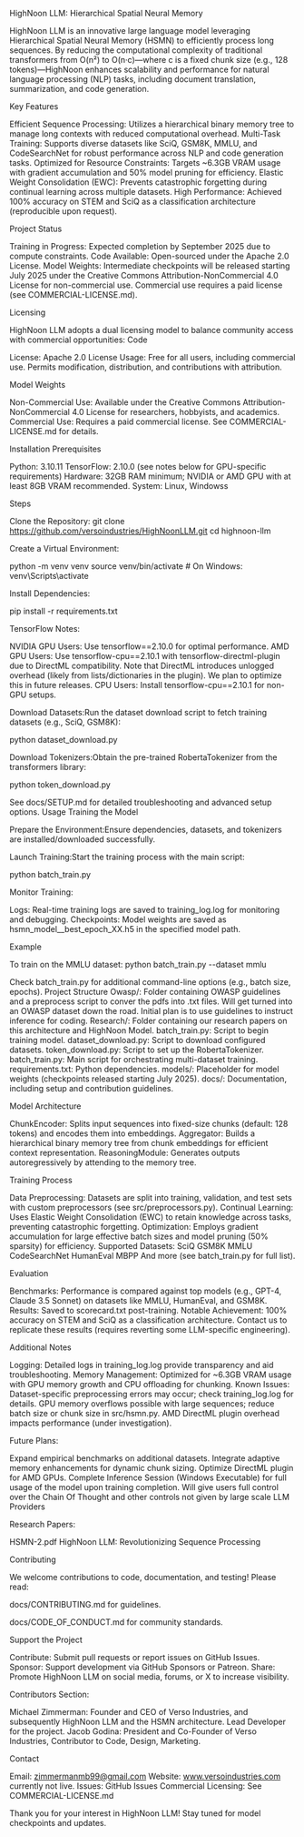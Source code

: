 HighNoon LLM: Hierarchical Spatial Neural Memory

HighNoon LLM is an innovative large language model leveraging Hierarchical Spatial Neural Memory (HSMN) to efficiently process long sequences. By reducing the computational complexity of traditional transformers from O(n²) to O(n·c)—where c is a fixed chunk size (e.g., 128 tokens)—HighNoon enhances scalability and performance for natural language processing (NLP) tasks, including document translation, summarization, and code generation.

Key Features

Efficient Sequence Processing: Utilizes a hierarchical binary memory tree to manage long contexts with reduced computational overhead.
Multi-Task Training: Supports diverse datasets like SciQ, GSM8K, MMLU, and CodeSearchNet for robust performance across NLP and code generation tasks.
Optimized for Resource Constraints: Targets ~6.3GB VRAM usage with gradient accumulation and 50% model pruning for efficiency.
Elastic Weight Consolidation (EWC): Prevents catastrophic forgetting during continual learning across multiple datasets.
High Performance: Achieved 100% accuracy on STEM and SciQ as a classification architecture (reproducible upon request).

Project Status

Training in Progress: Expected completion by September 2025 due to compute constraints.
Code Available: Open-sourced under the Apache 2.0 License.
Model Weights: Intermediate checkpoints will be released starting July 2025 under the Creative Commons Attribution-NonCommercial 4.0 License for non-commercial use. Commercial use requires a paid license (see COMMERCIAL-LICENSE.md).

Licensing

HighNoon LLM adopts a dual licensing model to balance community access with commercial opportunities:
Code

License: Apache 2.0 License
Usage: Free for all users, including commercial use. Permits modification, distribution, and contributions with attribution.

Model Weights

Non-Commercial Use: Available under the Creative Commons Attribution-NonCommercial 4.0 License for researchers, hobbyists, and academics.
Commercial Use: Requires a paid commercial license. See COMMERCIAL-LICENSE.md for details.

Installation
Prerequisites

Python: 3.10.11
TensorFlow: 2.10.0 (see notes below for GPU-specific requirements)
Hardware: 32GB RAM minimum; NVIDIA or AMD GPU with at least 8GB VRAM recommended.
System: Linux, Windowss

Steps

Clone the Repository:
git clone https://github.com/versoindustries/HighNoonLLM.git
cd highnoon-llm


Create a Virtual Environment:

python -m venv venv
source venv/bin/activate  # On Windows: venv\Scripts\activate


Install Dependencies:

pip install -r requirements.txt

TensorFlow Notes:

NVIDIA GPU Users: Use tensorflow==2.10.0 for optimal performance.
AMD GPU Users: Use tensorflow-cpu==2.10.1 with tensorflow-directml-plugin due to DirectML compatibility. Note that DirectML introduces unlogged overhead (likely from lists/dictionaries in the plugin). We plan to optimize this in future releases.
CPU Users: Install tensorflow-cpu==2.10.1 for non-GPU setups.


Download Datasets:Run the dataset download script to fetch training datasets (e.g., SciQ, GSM8K):

python dataset_download.py


Download Tokenizers:Obtain the pre-trained RobertaTokenizer from the transformers library:

python token_download.py



See docs/SETUP.md for detailed troubleshooting and advanced setup options.
Usage
Training the Model

Prepare the Environment:Ensure dependencies, datasets, and tokenizers are installed/downloaded successfully.

Launch Training:Start the training process with the main script:

python batch_train.py


Monitor Training:

Logs: Real-time training logs are saved to training_log.log for monitoring and debugging.
Checkpoints: Model weights are saved as hsmn_model_<dataset>_best_epoch_XX.h5 in the specified model path.



Example

To train on the MMLU dataset:
python batch_train.py --dataset mmlu

Check batch_train.py for additional command-line options (e.g., batch size, epochs).
Project Structure
Owasp/: Folder containing OWASP guidelines and a preprocess script to conver the pdfs into .txt files. Will get turned into an OWASP dataset down the road. Initial plan is to use guidelines to instruct inference for coding.
Research/: Folder containing our research papers on this architecture and HighNoon Model. 
batch_train.py: Script to begin training model.
dataset_download.py: Script to download configured datasets.
token_download.py: Script to set up the RobertaTokenizer.
batch_train.py: Main script for orchestrating multi-dataset training.
requirements.txt: Python dependencies.
models/: Placeholder for model weights (checkpoints released starting July 2025).
docs/: Documentation, including setup and contribution guidelines.

Model Architecture

ChunkEncoder: Splits input sequences into fixed-size chunks (default: 128 tokens) and encodes them into embeddings.
Aggregator: Builds a hierarchical binary memory tree from chunk embeddings for efficient context representation.
ReasoningModule: Generates outputs autoregressively by attending to the memory tree.

Training Process

Data Preprocessing: Datasets are split into training, validation, and test sets with custom preprocessors (see src/preprocessors.py).
Continual Learning: Uses Elastic Weight Consolidation (EWC) to retain knowledge across tasks, preventing catastrophic forgetting.
Optimization: Employs gradient accumulation for large effective batch sizes and model pruning (50% sparsity) for efficiency.
Supported Datasets:
SciQ
GSM8K
MMLU
CodeSearchNet
HumanEval
MBPP
And more (see batch_train.py for full list).



Evaluation

Benchmarks: Performance is compared against top models (e.g., GPT-4, Claude 3.5 Sonnet) on datasets like MMLU, HumanEval, and GSM8K.
Results: Saved to scorecard.txt post-training.
Notable Achievement: 100% accuracy on STEM and SciQ as a classification architecture. Contact us to replicate these results (requires reverting some LLM-specific engineering).

Additional Notes

Logging: Detailed logs in training_log.log provide transparency and aid troubleshooting.
Memory Management: Optimized for ~6.3GB VRAM usage with GPU memory growth and CPU offloading for chunking.
Known Issues:
Dataset-specific preprocessing errors may occur; check training_log.log for details.
GPU memory overflows possible with large sequences; reduce batch size or chunk size in src/hsmn.py.
AMD DirectML plugin overhead impacts performance (under investigation).


Future Plans:

Expand empirical benchmarks on additional datasets.
Integrate adaptive memory enhancements for dynamic chunk sizing.
Optimize DirectML plugin for AMD GPUs.
Complete Inference Session (Windows Executable) for full usage of the model upon training completion. Will give users full control over the Chain Of Thought and other controls not given by large scale LLM Providers


Research Papers:

HSMN-2.pdf
HighNoon LLM: Revolutionizing Sequence Processing



Contributing

We welcome contributions to code, documentation, and testing! Please read:

docs/CONTRIBUTING.md for guidelines.

docs/CODE_OF_CONDUCT.md for community standards.

Support the Project

Contribute: Submit pull requests or report issues on GitHub Issues.
Sponsor: Support development via GitHub Sponsors or Patreon.
Share: Promote HighNoon LLM on social media, forums, or X to increase visibility.

Contributors Section:

Michael Zimmerman: Founder and CEO of Verso Industries, and subsequently HighNoon LLM and the HSMN architecture. Lead Developer for the project.
Jacob Godina: President and Co-Founder of Verso Industries, Contributor to Code, Design, Marketing.

Contact

Email: zimmermanmb99@gmail.com
Website: www.versoindustries.com   currently not live. 
Issues: GitHub Issues
Commercial Licensing: See COMMERCIAL-LICENSE.md

Thank you for your interest in HighNoon LLM! Stay tuned for model checkpoints and updates.
